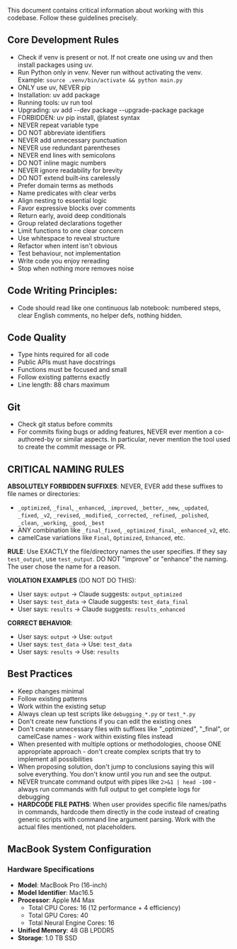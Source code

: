 This document contains critical information about working with this codebase. Follow these guidelines precisely.

## Core Development Rules

- Check if venv is present or not. If not create one using uv and then install packages using uv.
- Run Python only in venv. Never run without activating the venv. Example: `source .venv/bin/activate && python main.py`
- ONLY use uv, NEVER pip
- Installation: uv add package
- Running tools: uv run tool
- Upgrading: uv add --dev package --upgrade-package package
- FORBIDDEN: uv pip install, @latest syntax
- NEVER repeat variable type
- DO NOT abbreviate identifiers
- NEVER add unnecessary punctuation
- NEVER use redundant parentheses
- NEVER end lines with semicolons
- DO NOT inline magic numbers
- NEVER ignore readability for brevity
- DO NOT extend built‑ins carelessly
- Prefer domain terms as methods
- Name predicates with clear verbs
- Align nesting to essential logic
- Favor expressive blocks over comments
- Return early, avoid deep conditionals
- Group related declarations together
- Limit functions to one clear concern
- Use whitespace to reveal structure
- Refactor when intent isn't obvious
- Test behaviour, not implementation
- Write code you enjoy rereading
- Stop when nothing more removes noise

## Code Writing Principles:
- Code should read like one continuous lab notebook: numbered steps, clear English comments, no helper defs, nothing hidden.

## Code Quality

- Type hints required for all code
- Public APIs must have docstrings
- Functions must be focused and small
- Follow existing patterns exactly
- Line length: 88 chars maximum

## Git

- Check git status before commits
- For commits fixing bugs or adding features, NEVER ever mention a co-authored-by or similar aspects. In particular, never mention the tool used to create the commit message or PR.

## CRITICAL NAMING RULES

**ABSOLUTELY FORBIDDEN SUFFIXES**: NEVER, EVER add these suffixes to file names or directories:
- `_optimized`, `_final`, `_enhanced`, `_improved`, `_better`, `_new`, `_updated`, `_fixed`, `_v2`, `_revised`, `_modified`, `_corrected`, `_refined`, `_polished`, `_clean`, `_working`, `_good`, `_best`
- ANY combination like `_final_fixed`, `_optimized_final`, `_enhanced_v2`, etc.
- camelCase variations like `Final`, `Optimized`, `Enhanced`, etc.

**RULE**: Use EXACTLY the file/directory names the user specifies. If they say `test_output`, use `test_output`. DO NOT "improve" or "enhance" the naming. The user chose the name for a reason.

**VIOLATION EXAMPLES** (DO NOT DO THIS):
- User says: `output` → Claude suggests: `output_optimized`
- User says: `test_data` → Claude suggests: `test_data_final`
- User says: `results` → Claude suggests: `results_enhanced` 

**CORRECT BEHAVIOR**:
- User says: `output` → Use: `output`
- User says: `test_data` → Use: `test_data`
- User says: `results` → Use: `results`

## Best Practices

- Keep changes minimal
- Follow existing patterns
- Work within the existing setup
- Always clean up test scripts like `debugging_*.py` or `test_*.py`
- Don't create new functions if you can edit the existing ones
- Don't create unnecessary files with suffixes like "_optimized", "_final", or camelCase names - work within existing files instead
- When presented with multiple options or methodologies, choose ONE appropriate approach - don't create complex scripts that try to implement all possibilities
- When proposing solution, don't jump to conclusions saying this will solve everything. You don't know until you run and see the output.
- NEVER truncate command output with pipes like `2>&1 | head -100` - always run commands with full output to get complete logs for debugging
- **HARDCODE FILE PATHS**: When user provides specific file names/paths in commands, hardcode them directly in the code instead of creating generic scripts with command line argument parsing. Work with the actual files mentioned, not placeholders.

## MacBook System Configuration

### Hardware Specifications

- **Model**: MacBook Pro (16-inch)
- **Model Identifier**: Mac16.5
- **Processor**: Apple M4 Max
  - Total CPU Cores: 16 (12 performance + 4 efficiency)
  - Total GPU Cores: 40
  - Total Neural Engine Cores: 16
- **Unified Memory**: 48 GB LPDDR5
- **Storage**: 1.0 TB SSD
